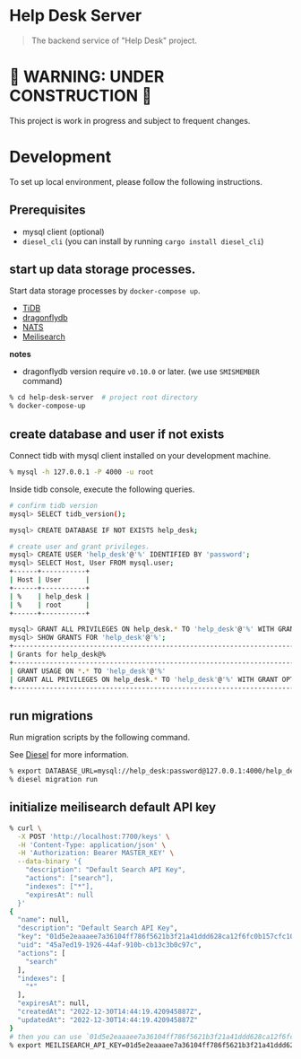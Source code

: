 # Help Desk Server

> The backend service of "Help Desk" project.

# 🚧 WARNING: UNDER CONSTRUCTION 🚧

This project is work in progress and subject to frequent changes.

# Development

To set up local environment, please follow the following instructions.

## Prerequisites

- mysql client (optional)
- `diesel_cli` (you can install by running `cargo install diesel_cli`)

## start up data storage processes.

Start data storage processes by `docker-compose up`.

- [TiDB](https://github.com/pingcap/tidb)
- [dragonflydb](https://github.com/dragonflydb/dragonfly)
- [NATS](https://github.com/nats-io/nats-server)
- [Meilisearch](https://github.com/meilisearch/meilisearch)

**notes**

- dragonflydb version require `v0.10.0` or later. (we use `SMISMEMBER` command)

```bash
% cd help-desk-server  # project root directory
% docker-compose-up
```

## create database and user if not exists

Connect tidb with mysql client installed on your development machine.

```bash
% mysql -h 127.0.0.1 -P 4000 -u root
```

Inside tidb console, execute the following queries.

```bash
# confirm tidb version
mysql> SELECT tidb_version();

mysql> CREATE DATABASE IF NOT EXISTS help_desk;

# create user and grant privileges.
mysql> CREATE USER 'help_desk'@'%' IDENTIFIED BY 'password';
mysql> SELECT Host, User FROM mysql.user;
+------+-----------+
| Host | User      |
+------+-----------+
| %    | help_desk |
| %    | root      |
+------+-----------+

mysql> GRANT ALL PRIVILEGES ON help_desk.* TO 'help_desk'@'%' WITH GRANT OPTION;
mysql> SHOW GRANTS FOR 'help_desk'@'%';
+--------------------------------------------------------------------------+
| Grants for help_desk@%                                                   |
+--------------------------------------------------------------------------+
| GRANT USAGE ON *.* TO 'help_desk'@'%'                                    |
| GRANT ALL PRIVILEGES ON help_desk.* TO 'help_desk'@'%' WITH GRANT OPTION |
+--------------------------------------------------------------------------+
```

## run migrations

Run migration scripts by the following command.

See [Diesel](https://diesel.rs/) for more information.

```bash
% export DATABASE_URL=mysql://help_desk:password@127.0.0.1:4000/help_desk?charset=utf8mb4
% diesel migration run
```

## initialize meilisearch default API key

```bash
% curl \
  -X POST 'http://localhost:7700/keys' \
  -H 'Content-Type: application/json' \
  -H 'Authorization: Bearer MASTER_KEY' \
  --data-binary '{
    "description": "Default Search API Key",
    "actions": ["search"],
    "indexes": ["*"],
    "expiresAt": null
  }'
{
  "name": null,
  "description": "Default Search API Key",
  "key": "01d5e2eaaaee7a36104ff786f5621b3f21a41ddd628ca12f6fc0b157cfc109ff",
  "uid": "45a7ed19-1926-44af-910b-cb13c3b0c97c",
  "actions": [
    "search"
  ],
  "indexes": [
    "*"
  ],
  "expiresAt": null,
  "createdAt": "2022-12-30T14:44:19.420945887Z",
  "updatedAt": "2022-12-30T14:44:19.420945887Z"
}
# then you can use `01d5e2eaaaee7a36104ff786f5621b3f21a41ddd628ca12f6fc0b157cfc109ff` as api key.
% export MEILISEARCH_API_KEY=01d5e2eaaaee7a36104ff786f5621b3f21a41ddd628ca12f6fc0b157cfc109ff
```
